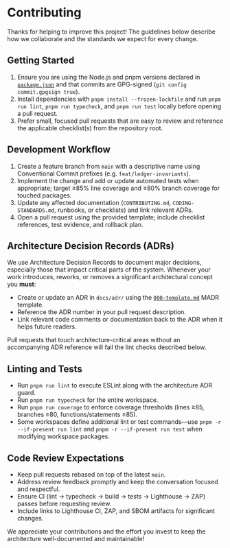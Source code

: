 # Contributing

Thanks for helping to improve this project! The guidelines below describe how we collaborate and the standards we expect for every change.

## Getting Started

1. Ensure you are using the Node.js and pnpm versions declared in [`package.json`](package.json) and that commits are GPG-signed (`git config commit.gpgsign true`).
2. Install dependencies with `pnpm install --frozen-lockfile` and run `pnpm run lint`, `pnpm run typecheck`, and `pnpm run test` locally before opening a pull request.
3. Prefer small, focused pull requests that are easy to review and reference the applicable checklist(s) from the repository root.

## Development Workflow

1. Create a feature branch from `main` with a descriptive name using Conventional Commit prefixes (e.g. `feat/ledger-invariants`).
2. Implement the change and add or update automated tests when appropriate; target ≥85% line coverage and ≥80% branch coverage for touched packages.
3. Update any affected documentation (`CONTRIBUTING.md`, `CODING-STANDARDS.md`, runbooks, or checklists) and link relevant ADRs.
4. Open a pull request using the provided template; include checklist references, test evidence, and rollback plan.

## Architecture Decision Records (ADRs)

We use Architecture Decision Records to document major decisions, especially those that impact critical parts of the system. Whenever your work introduces, reworks, or removes a significant architectural concept you **must**:

- Create or update an ADR in `docs/adr/` using the [`000-template.md`](docs/adr/000-template.md) MADR template.
- Reference the ADR number in your pull request description.
- Link relevant code comments or documentation back to the ADR when it helps future readers.

Pull requests that touch architecture-critical areas without an accompanying ADR reference will fail the lint checks described below.

## Linting and Tests

- Run `pnpm run lint` to execute ESLint along with the architecture ADR guard.
- Run `pnpm run typecheck` for the entire workspace.
- Run `pnpm run coverage` to enforce coverage thresholds (lines ≥85, branches ≥80, functions/statements ≥85).
- Some workspaces define additional lint or test commands—use `pnpm -r --if-present run lint` and `pnpm -r --if-present run test` when modifying workspace packages.

## Code Review Expectations

- Keep pull requests rebased on top of the latest `main`.
- Address review feedback promptly and keep the conversation focused and respectful.
- Ensure CI (lint → typecheck → build → tests → Lighthouse → ZAP) passes before requesting review.
- Include links to Lighthouse CI, ZAP, and SBOM artifacts for significant changes.

We appreciate your contributions and the effort you invest to keep the architecture well-documented and maintainable!
